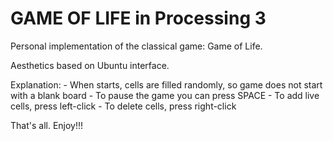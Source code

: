 # GAME OF LIFE in Processing 3

Personal implementation of the classical game: Game of Life.

Aesthetics based on Ubuntu interface.

Explanation:
	- When starts, cells are filled randomly, so game does not start with a blank board
	- To pause the game you can press SPACE
	- To add live cells, press left-click
	- To delete cells, press right-click

That's all. Enjoy!!!